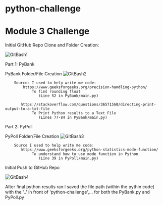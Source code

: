 # python-challenge
# Module 3 Challenge
Initial GitHub Repo Clone and Folder Creation:

![GitBash1](https://github.com/JacqueLeeMeyer/python-challenge/assets/149394665/882f8fd4-f473-46bf-adb7-573014409f9d)

Part 1: PyBank

PyBank Folder/File Creation
![GitBash2](https://github.com/JacqueLeeMeyer/python-challenge/assets/149394665/dd4df9c7-d369-4c5c-9e3a-4becae9cd445)

        Sources I used to help write me code:
            https://www.geeksforgeeks.org/precision-handling-python/
        	    To find rounding float 
                   (Line 52 in PyBank/main.py)

           https://stackoverflow.com/questions/36571560/directing-print-output-to-a-txt-file
        	    To Print Python results to a Text File 
                   (Lines 77-84 in PyBank/main.py)

Part 2: PyPoll

PyPoll Folder/File Creation
![GitBash3](https://github.com/JacqueLeeMeyer/python-challenge/assets/149394665/40c61272-aa1c-4155-9bce-c5ecc12c2485)

        Source I used to help write me code:
           https://www.geeksforgeeks.org/python-statistics-mode-function/
                To understand how to use mode function in Python
                   (Line 39 in PyPoll/main.py)

Initial Push to GitHub Repo

![GitBash4](https://github.com/JacqueLeeMeyer/python-challenge/assets/149394665/5681a3ff-dfcb-4ddc-afe5-eaeffef6601f)


After final python results ran I saved the file path (within the pythin code) with the '..' in front of 'python-challenge',... for both the PyBank.py and PyPoll.py 
